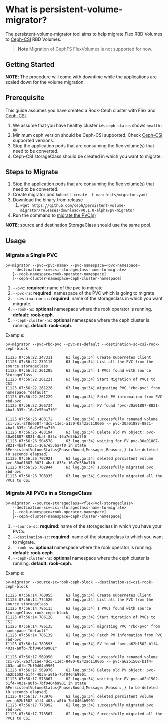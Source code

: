 <!-- markdownlint-disable MD013 -->
# What is persistent-volume-migrator?

The persistent-volume-migrator tool aims to help migrate Flex RBD Volumes to
[Ceph-CSI](https://github.com/ceph/ceph-csi) RBD Volumes.

> **Note** Migration of CephFS FlexVolumes is not supported for now.

## Getting Started

**NOTE**: The procedure will come with downtime while the applications are
scaled down for the volume migration.

## Prerequisite

This guide assumes you have created a Rook-Ceph cluster with Flex and
[Ceph-CSI](https://github.com/ceph/ceph-csi).

1. We assume that you have healthy cluster i.e. `ceph status`
   shows `health: OK`
2. Minimum ceph version should be Ceph-CSI supported. Check
   [Ceph-CSI](https://github.com/ceph/ceph-csi#ceph-csi-features-and-available-versions)
   supported versions.
3. Stop the application pods that are consuming the flex volume(s) that need
   to be converted.
4. Ceph-CSI storageClass should be created in which you want to migrate.

## Steps to Migrate

1. Stop the application pods that are consuming the flex volume(s) that need
   to be converted.
2. Create migrator pod `kubectl create -f manifests/migrator.yaml`
3. Download the binary from release
   1. `wget https://github.com/ceph/persistent-volume-migrator/releases/download/v0.1.0-alpha/pv-migrator`
4. Run the command to [migrate the PVC(s)](#migrate-the-pvcs)

**NOTE**: source and destination StorageClass should use the same pool.

## Usage

### Migrate a Single PVC

```console
pv-migrator --pvc=<pvc-name> --pvc-namespace=<pvc-namespace>
   --destination-sc=<csi-storageclass-name-to-migrate>
   [--rook-namespace=rook-operator-namespace]
   [--ceph-cluster-namespace=ceph-cluster-namespace]
```

   1. `--pvc`: **required**: name of the pvc to migrate
   2. `--pvc-ns`: **required**: namespace of the PVC which is going to migrate
   3. `--destination-sc`: **required**: name of the storageclass in which you
      want mirgrate.
   4. `--rook-ns`: **optional** namespace where the rook operator is running.
      **default: rook-ceph**.
   5. `--ceph-cluster-ns`: **optional** namespace where the ceph cluster is
      running. **default: rook-ceph**.

Example:

```console
pv-migrator --pvc=rbd-pvc --pvc-ns=default --destination-sc=csi-rook-ceph-block
```

```console
I1125 07:56:22.247311      63 log.go:34] Create Kubernetes Client
I1125 07:56:22.259115      63 log.go:34] List all the PVC from the source storageclass
I1125 07:56:22.261205      63 log.go:34] 1 PVCs found with source StorageClass
I1125 07:56:22.261221      63 log.go:34] Start Migration of PVCs to CSI
I1125 07:56:22.261226      63 log.go:34] migrating PVC "rbd-pvc" from namespace "default"
I1125 07:56:22.261229      63 log.go:34] Fetch PV information from PVC rbd-pvc
I1125 07:56:22.266734      63 log.go:34] PV found "pvc-30a01887-8821-4baf-835c-16a7e55ba7f0"
---
I1125 07:56:26.483172      63 log.go:34] successfully renamed volume csi-vol-2f8de58f-4dc5-11ec-a130-0242ac110005 -> pvc-30a01887-8821-4baf-835c-16a7e55ba7f0
I1125 07:56:26.483194      63 log.go:34] Delete old PV object: pvc-30a01887-8821-4baf-835c-16a7e55ba7f0
I1125 07:56:26.504578      63 log.go:34] waiting for PV pvc-30a01887-8821-4baf-835c-16a7e55ba7f0 in state &PersistentVolumeStatus{Phase:Bound,Message:,Reason:,} to be deleted (0 seconds elapsed)
I1125 07:56:26.702921      63 log.go:34] deleted persistent volume pvc-30a01887-8821-4baf-835c-16a7e55ba7f0
I1125 07:56:26.702944      63 log.go:34] successfully migrated pvc rbd-pvc
I1125 07:56:26.703335      63 log.go:34] Successfully migrated all the PVCs to CSI
```

### Migrate All PVCs in a StorageClass

```console
pv-migrator --source-storageclass=<flex-vol-storageclass>
   --destination-sc=<csi-storageclass-name-to-migrate>
   [--rook-namespace=rook-operator-namespace]
   [--ceph-cluster-namespace=ceph-cluster-namespace]
```

   1. `--source-sc`: **required**: name of the storageclass in which you have
      your PVCs.
   2. `--destination-sc`: **required**: name of the storageclass to which you
      want to migrate.
   3. `--rook-ns`: **optional** namespace where the rook operator is running.
      **default: rook-ceph**.
   4. `--ceph-cluster-ns`: **optional** namespace where the ceph cluster
      is running. **default: rook-ceph**.

Example:

```console
pv-migrator --source-sc=rook-ceph-block --destination-sc=csi-rook-ceph-block
```

```console
I1125 07:56:14.760055      62 log.go:34] Create Kubernetes Client
I1125 07:56:14.774526      62 log.go:34] List all the PVC from the source storageclass
I1125 07:56:14.786113      62 log.go:34] 1 PVCs found with source StorageClass rook-ceph-block
I1125 07:56:14.786128      62 log.go:34] Start Migration of PVCs to CSI
I1125 07:56:14.786135      62 log.go:34] migrating PVC "rbd-pvc" from namespace "default"
I1125 07:56:14.786139      62 log.go:34] Fetch PV information from PVC rbd-pvc
I1125 07:56:14.789593      62 log.go:34] PV found "pvc-a62b1502-b1f4-403a-a0fb-7bf0464b9901"
---
I1125 07:56:17.569950      62 log.go:34] successfully renamed volume csi-vol-2a3f31ae-4dc5-11ec-8480-0242ac110005 -> pvc-a62b1502-b1f4-403a-a0fb-7bf0464b9901
I1125 07:56:17.569976      62 log.go:34] Delete old PV object: pvc-a62b1502-b1f4-403a-a0fb-7bf0464b9901
I1125 07:56:17.576867      62 log.go:34] waiting for PV pvc-a62b1502-b1f4-403a-a0fb-7bf0464b9901 in state &PersistentVolumeStatus{Phase:Bound,Message:,Reason:,} to be deleted (0 seconds elapsed)
I1125 07:56:17.773970      62 log.go:34] deleted persistent volume pvc-a62b1502-b1f4-403a-a0fb-7bf0464b9901
I1125 07:56:17.773992      62 log.go:34] successfully migrated pvc rbd-pvc
I1125 07:56:17.778567      62 log.go:34] Successfully migrated all the PVCs to CSI
```

